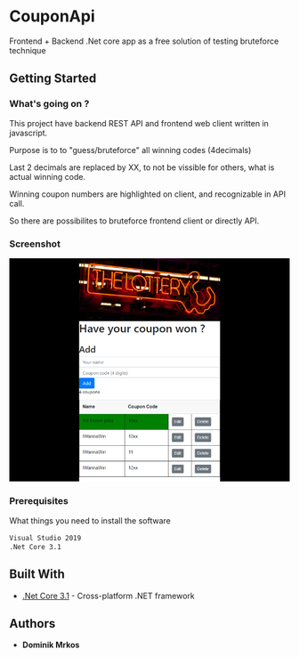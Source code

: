 # CouponApi

Frontend + Backend .Net core app as a free solution of testing bruteforce technique

## Getting Started

### What's going on ?

This project have backend REST API and frontend web client written in javascript.

Purpose is to to "guess/bruteforce" all winning codes (4decimals)

Last 2 decimals are replaced by XX, to not be vissible for others, what is actual winning code.

Winning coupon numbers are highlighted on client, and recognizable in API call.

So there are possibilites to bruteforce frontend client or directly API.

### Screenshot
![alt text](https://github.com/mrkdominik/CouponApi-Bruteforce/blob/master/screenshot.png)

### Prerequisites

What things you need to install the software

```
Visual Studio 2019
.Net Core 3.1
```

## Built With

* [.Net Core 3.1](https://dotnet.microsoft.com/) - Cross-platform .NET framework
## Authors

* **Dominik Mrkos**

